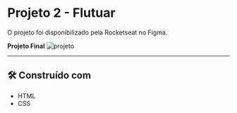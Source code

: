 # Projeto 2 - Flutuar

O projeto foi disponibilizado pela Rocketseat no Figma.

**Projeto Final**
![projeto](https://i.ibb.co/ccXmHYc/image.png)

---

## 🛠️ Construído com

* HTML
* CSS